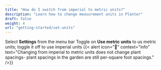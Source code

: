 ```yaml
---
title: "How do I switch from imperial to metric units?"
description: "Learn how to change measurement units in Planter"
draft: false
weight: 4
url: "getting-started/set-units"
---
```


Select **Settings** from the menu bar
Toggle on **Use metric units** to us metric units; toggle it off to use imperial units
{{< alert icon="🌱" context="info" text="Changing from imperial to metric units does not change plant spacings- plant spacings in the garden are still per-square foot spacings." />}}
